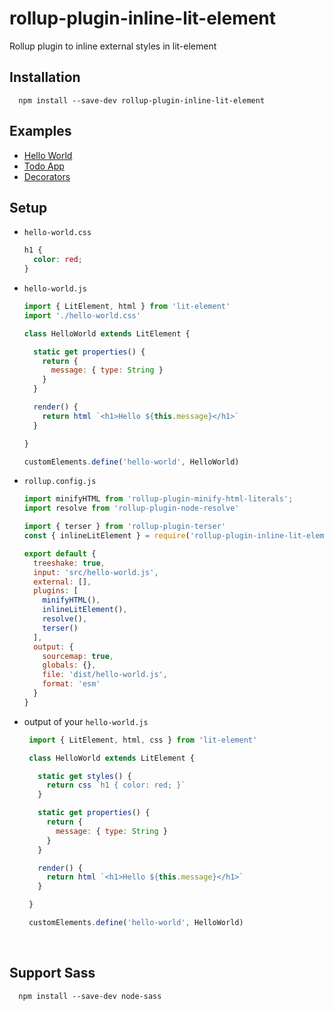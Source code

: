 # rollup-plugin-inline-lit-element
Rollup plugin to inline external styles in lit-element

Installation
------------
  ```
    npm install --save-dev rollup-plugin-inline-lit-element
  ```

## Examples
* [ Hello World ](https://github.com/aelbore/inline-styles-lit-element)
* [ Todo App ](https://github.com/aelbore/inline-styles-lit-element/tree/todo-lit-element)
* [ Decorators ](https://github.com/aelbore/rollup-plugin-inline-lit-element/tree/master/demo/decorators)

## Setup
* `hello-world.css`
  ```css
  h1 {
    color: red;
  }
  ```

* `hello-world.js`
  ```javascript
  import { LitElement, html } from 'lit-element'
  import './hello-world.css'

  class HelloWorld extends LitElement {

    static get properties() {
      return {
        message: { type: String }
      }
    }

    render() {
      return html `<h1>Hello ${this.message}</h1>`
    }

  }

  customElements.define('hello-world', HelloWorld)  
  ```

* `rollup.config.js`
  ```javascript
  import minifyHTML from 'rollup-plugin-minify-html-literals';
  import resolve from 'rollup-plugin-node-resolve'

  import { terser } from 'rollup-plugin-terser'
  const { inlineLitElement } = require('rollup-plugin-inline-lit-element')

  export default {
    treeshake: true,
    input: 'src/hello-world.js',
    external: [],
    plugins: [
      minifyHTML(),
      inlineLitElement(),
      resolve(),
      terser()
    ],
    output: {
      sourcemap: true,
      globals: {},
      file: 'dist/hello-world.js',
      format: 'esm'
    }
  }  
  ```
 
 * output of your `hello-world.js`
   ```javascript
    import { LitElement, html, css } from 'lit-element'

    class HelloWorld extends LitElement {

      static get styles() {
        return css `h1 { color: red; }`
      }

      static get properties() {
        return {
          message: { type: String }
        }
      }

      render() {
        return html `<h1>Hello ${this.message}</h1>`
      }

    }

    customElements.define('hello-world', HelloWorld)  
   ```
<br />

## Support Sass
  ```
    npm install --save-dev node-sass
  ```
